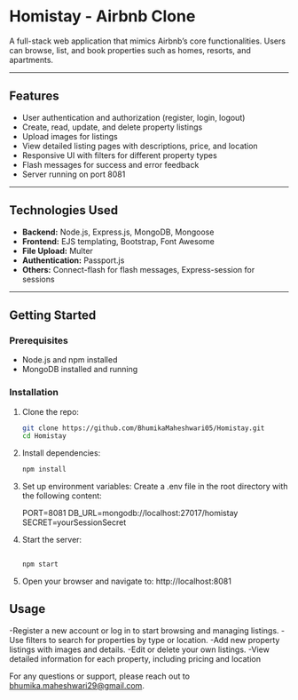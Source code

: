 # Homistay - Airbnb Clone

A full-stack web application that mimics Airbnb’s core functionalities. Users can browse, list, and book properties such as homes, resorts, and apartments.

---

## Features

- User authentication and authorization (register, login, logout)
- Create, read, update, and delete property listings
- Upload images for listings
- View detailed listing pages with descriptions, price, and location
- Responsive UI with filters for different property types
- Flash messages for success and error feedback
- Server running on port 8081

---

## Technologies Used

- **Backend:** Node.js, Express.js, MongoDB, Mongoose
- **Frontend:** EJS templating, Bootstrap, Font Awesome
- **File Upload:** Multer
- **Authentication:** Passport.js
- **Others:** Connect-flash for flash messages, Express-session for sessions

---

## Getting Started

### Prerequisites

- Node.js and npm installed
- MongoDB installed and running

### Installation

1. Clone the repo:
   ```bash
   git clone https://github.com/BhumikaMaheshwari05/Homistay.git
   cd Homistay
   
2. Install dependencies:
   ```bash
   npm install
   
3. Set up environment variables:
   Create a .env file in the root directory with the following content:
   
   PORT=8081
   DB_URL=mongodb://localhost:27017/homistay
   SECRET=yourSessionSecret
   
5. Start the server:
   ```bash
 
   npm start


7. Open your browser and navigate to:
   http://localhost:8081

## Usage
-Register a new account or log in to start browsing and managing listings.
-Use filters to search for properties by type or location.
-Add new property listings with images and details.
-Edit or delete your own listings.
-View detailed information for each property, including pricing and location

For any questions or support, please reach out to bhumika.maheshwari29@gmail.com.
